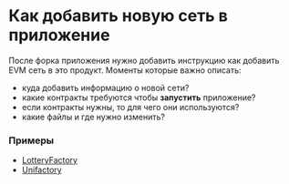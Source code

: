 # Как добавить новую сеть в приложение

После форка приложения нужно добавить инструкцию как добавить EVM сеть в это продукт.
Моменты которые важно описать:

- куда добавить информацию о новой сети?
- какие контракты требуются чтобы **запустить** приложение?
- если контракты нужны, то для чего они используются?
- какие файлы и где нужно изменить?

### Примеры

- [LotteryFactory](https://github.com/noxonsu/LotteryFactory/blob/main/ADD_NETWORK.md)
- [Unifactory](https://github.com/noxonsu/unifactory/blob/main/docs/addNetwork.md)
